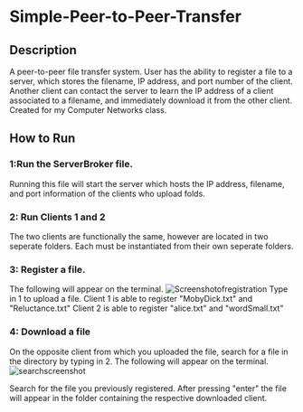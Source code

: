 # Simple-Peer-to-Peer-Transfer

Description 
---
A peer-to-peer file transfer system. User has the ability to register a file to a server, which stores the filename, IP address, and port number of the client. Another client can contact the server to learn the IP address of a client associated to a filename, and immediately download it from the other client. Created for my Computer Networks class. 

How to Run
---
### 1:Run the ServerBroker file.
Running this file will start the server which hosts the IP address, filename, and port information of the clients who upload folds.
### 2: Run Clients 1 and 2
The two clients are functionally the same, however are located in two seperate folders. Each must be instantiated from their own seperate folders. 
### 3: Register a file.
The following will appear on the terminal.
![Screenshotofregistration](https://user-images.githubusercontent.com/48099921/166401528-c445754b-58dd-456e-8f84-d7464a4c6663.PNG)
Type in 1 to upload a file.
Client 1 is able to register "MobyDick.txt" and "Reluctance.txt"
Client 2 is able to register "alice.txt" and "wordSmall.txt"
### 4: Download a file
On the opposite client from which you uploaded the file, search for a file in the directory by typing in 2. 
The following will appear on the terminal.
![searchscreenshot](https://user-images.githubusercontent.com/48099921/166401691-50930b46-776f-42b5-9011-abee0180df2c.PNG)

Search for the file you previously registered. After pressing "enter" the file will appear in the folder containing the respective downloaded client.



